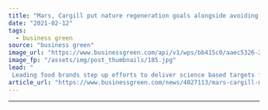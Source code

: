```yaml
---
title: "Mars, Cargill put nature regeneration goals alongside avoiding climate catastrophe"
date: "2021-02-12"
tags: 
  - business green
source: "business green"
image_url: "https://www.businessgreen.com/api/v1/wps/bb415c0/aaec5326-24be-4d97-b730-83bcc12ae9cb/4/cocoa-farming-185x114.jpg"
image_fp: "/assets/img/post_thumbnails/185.jpg"
lead: "
 Leading food brands step up efforts to deliver science based targets for nature ..."
article_url: "https://www.businessgreen.com/news/4027113/mars-cargill-nature-regeneration-goals-alongside-avoiding-climate-catastrophe"
---
```


---
